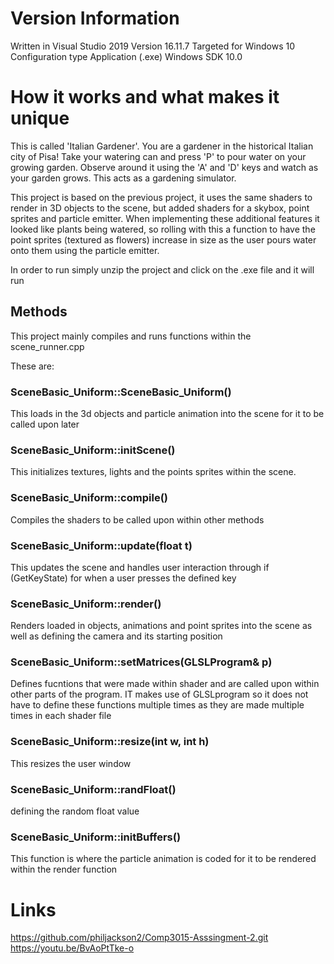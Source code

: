 # Version Information 
Written in Visual Studio 2019 Version 16.11.7 
Targeted for Windows 10 
Configuration type  Application (.exe)
Windows SDK 10.0


# How it works and what makes it unique
This is called 'Italian Gardener'. You are a gardener in the historical Italian city of Pisa! Take your watering can and press 'P' to pour water on your growing garden. Observe around it using the 'A' and 'D' keys and watch as your garden grows. This acts as a gardening simulator. 

This project is based on the previous project, it uses the same shaders to render in 3D objects to the scene, but added shaders for a skybox, point sprites and particle emitter. When implementing these additional features it looked like plants being watered, so rolling with this a function to have the point sprites (textured as flowers) increase in size as the user pours water onto them using the particle emitter. 


In order to run simply unzip the project and click on the .exe file and it will run 



## Methods

This project mainly compiles and runs functions within the scene_runner.cpp 

These  are:

### SceneBasic_Uniform::SceneBasic_Uniform() 
This loads in the 3d objects and particle animation into the scene for it to be called upon later 


### SceneBasic_Uniform::initScene()
This initializes textures, lights and the points sprites within the scene. 

### SceneBasic_Uniform::compile()
Compiles the shaders to be called upon within other methods 

### SceneBasic_Uniform::update(float t)
This updates the scene and handles user interaction through if (GetKeyState) for when a user presses the defined key 
### SceneBasic_Uniform::render()
Renders loaded in objects, animations and point sprites into the scene as well as defining the camera and its starting position 
### SceneBasic_Uniform::setMatrices(GLSLProgram& p)
Defines fucntions that were made within shader and are called upon within other parts of the program. IT makes use of GLSLprogram so it does not have to define these functions multiple times as they are made multiple times in each shader file 



### SceneBasic_Uniform::resize(int w, int h)
This resizes the user window
### SceneBasic_Uniform::randFloat()
defining the random float value 
### SceneBasic_Uniform::initBuffers()
This function is where the particle animation is coded for it to be rendered within the render function 

# Links
https://github.com/philjackson2/Comp3015-Asssingment-2.git
https://youtu.be/BvAoPtTke-o
